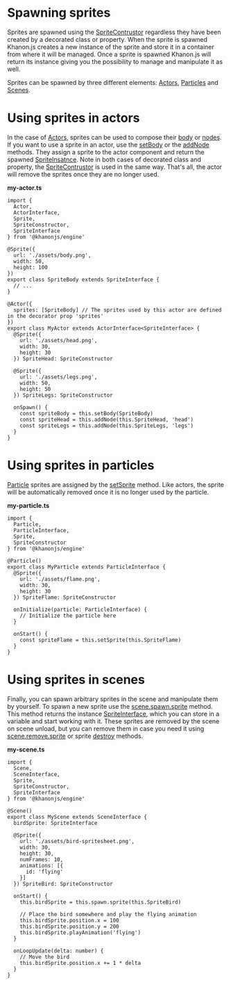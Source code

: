 # Spawning sprites

Sprites are spawned using the [SpriteContrustor](https://khanonjs.com/api-docs/types/decorators_sprite.SpriteConstructor.html) regardless they have been created by a decorated class or property. When the sprite is spawned Khanon.js creates a new instance of the sprite and store it in a container from where it will be managed. Once a sprite is spawned Khanon.js will return its instance giving you the possibility to manage and manipulate it as well.

Sprites can be spawned by three different elements: [Actors](https://khanonjs.com/api-docs/modules/decorators_actor.html), [Particles](https://khanonjs.com/api-docs/modules/decorators_particle.html) and [Scenes](https://khanonjs.com/api-docs/modules/decorators_scene.html).

# Using sprites in actors

In the case of [Actors](https://khanonjs.com/api-docs/modules/decorators_actor.html), sprites can be used to compose their [body](https://khanonjs.com/api-docs/classes/decorators_actor.ActorInterface.html#body) or [nodes](https://khanonjs.com/api-docs/classes/decorators_actor.ActorInterface.html#getNode). If you want to use a sprite in an actor, use the [setBody](https://khanonjs.com/api-docs/classes/decorators_actor.ActorInterface.html#setBody) or the [addNode](https://khanonjs.com/api-docs/classes/decorators_actor.ActorInterface.html#addNode) methods. They assign a sprite to the actor component and return the spawned [SpriteInsatnce](https://khanonjs.com/api-docs/classes/decorators_sprite.SpriteInterface.html). Note in both cases of decorated class and property, the [SpriteContrustor](https://khanonjs.com/api-docs/types/decorators_sprite.SpriteConstructor.html) is used in the same way. That's all, the actor will remove the sprites once they are no longer used.

**my-actor.ts**
```
import {
  Actor,
  ActorInterface,
  Sprite,
  SpriteConstructor,
  SpriteInterface
} from '@khanonjs/engine'

@Sprite({
  url: './assets/body.png',
  width: 50,
  height: 100
})
export class SpriteBody extends SpriteInterface {
  // ...
}

@Actor({
  sprites: [SpriteBody] // The sprites used by this actor are defined in the decorator prop 'sprites'
})
export class MyActor extends ActorInterface<SpriteInterface> {
  @Sprite({
    url: './assets/head.png',
    width: 30,
    height: 30
  }) SpriteHead: SpriteConstructor

  @Sprite({
    url: './assets/legs.png',
    width: 50,
    height: 50
  }) SpriteLegs: SpriteConstructor

  onSpawn() {
    const spriteBody = this.setBody(SpriteBody)
    const spriteHead = this.addNode(this.SpriteHead, 'head')
    const spriteLegs = this.addNode(this.SpriteLegs, 'legs')
  }
}
```

# Using sprites in particles

[Particle](https://khanonjs.com/api-docs/modules/decorators_particle.html) sprites are assigned by the [setSprite](https://khanonjs.com/api-docs/classes/decorators_particle.ParticleInterface.html#setSprite) method. Like actors, the sprite will be automatically removed once it is no longer used by the particle.

**my-particle.ts**
```
import {
  Particle,
  ParticleInterface,
  Sprite,
  SpriteConstructor
} from '@khanonjs/engine'

@Particle()
export class MyParticle extends ParticleInterface {
  @Sprite({
    url: './assets/flame.png',
    width: 30,
    height: 30
  }) SpriteFlame: SpriteConstructor

  onInitialize(particle: ParticleInterface) {
    // Initialize the particle here
  }

  onStart() {
    const spriteFlame = this.setSprite(this.SpriteFlame)
  }
}
```

# Using sprites in scenes

Finally, you can spawn arbitrary sprites in the scene and manipulate them by yourself. To spawn a new sprite use the [scene.spawn.sprite](https://khanonjs.com/api-docs/classes/decorators_scene.SceneSpawn.html#sprite) method. This method returns the instance [SpriteInterface](https://khanonjs.com/api-docs/classes/decorators_sprite.SpriteInterface.html), which you can store in a variable and start working with it. These sprites are removed by the scene on scene unload, but you can remove them in case you need it using [scene.remove.sprite](https://khanonjs.com/api-docs/classes/decorators_scene.SceneRemove.html#sprite) or sprite [destroy](https://khanonjs.com/api-docs/classes/decorators_sprite.SpriteInterface.html#destroy) methods.

**my-scene.ts**
```
import {
  Scene,
  SceneInterface,
  Sprite,
  SpriteConstructor,
  SpriteInterface
} from '@khanonjs/engine'

@Scene()
export class MyScene extends SceneInterface {
  birdSprite: SpriteInterface

  @Sprite({
    url: './assets/bird-spritesheet.png',
    width: 30,
    height: 30,
    numFrames: 10,
    animations: [{
      id: 'flying'
    }]
  }) SpriteBird: SpriteConstructor

  onStart() {
    this.birdSprite = this.spawn.sprite(this.SpriteBird)

    // Place the bird somewhere and play the flying animation
    this.birdSprite.position.x = 100
    this.birdSprite.position.y = 200
    this.birdSprite.playAnimation('flying')
  }

  onLoopUpdate(delta: number) {
    // Move the bird
    this.birdSprite.position.x += 1 * delta
  }
}
```